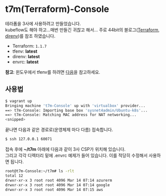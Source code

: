 # t7m(Terraform)-Console
테라폼을 3사에 사용하려고 만들었습니다. </br>
kubeflow도 해야 하고...매번 만들긴 귀찮고 해서... 
주로 44bit의 블로그([Terraform](https://www.44bits.io/ko/post/terraform_introduction_infrastrucute_as_code), [direnv](https://www.44bits.io/ko/post/direnv_for_managing_directory_environment))를 참조 하였습니다. 
- Terraform: `1.1.7`
- tfenv: **latest**
- direnv: **latest**
- envrc: **latest**

**참고**: 윈도우에서 tfenv를 하려면 [다음](https://dev.to/lkurzyniec/terraform-version-switcher-for-windows-42c4)을 참고하세요. 

## 사용법
```bash
$ vagrant up
Bringing machine 't7m-Console' up with 'virtualbox' provider...
==> t7m-Console: Importing base box 'sysnet4admin/Ubuntu-k8s'...
==> t7m-Console: Matching MAC address for NAT networking...
<snipped>
```
끝나면 다음과 같은 경로로(운영체제 마다 다름) 접속합니다. 
```bash
$ ssh 127.0.0.1 60071 
```

접속 후에 **~/t7m** 아래에 다음과 같이 3사 CSP가 위치해 있습니다. </br>
그리고 각각 디렉터리 밑에 .envrc 예제가 들어 있습니다. 이를 적당히 수정해서 사용하면 됩니다.  
```bash 
root@t7m-Console:~/t7m# ls -rlt
total 12
drwxr-xr-x 3 root root 4096 Mar 14 07:14 azurerm
drwxr-xr-x 3 root root 4096 Mar 14 07:14 google
drwxr-xr-x 3 root root 4096 Mar 14 07:15 aws
```
